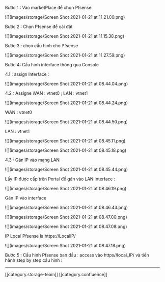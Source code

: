 Bước 1 : Vào marketPlace để chọn Pfsense 

![](images/storage/Screen Shot 2021-01-21 at 11.21.00.png)

Bước 2 : Chọn Pfsense để cài đăt

![](images/storage/Screen Shot 2021-01-21 at 11.15.38.png)

Bước 3 : chọn cấu hình cho Pfsense 

![](images/storage/Screen Shot 2021-01-21 at 11.27.59.png)

Bước 4: Cấu hình interface thông qua Console 

4.1 : assign Interface :

![](images/storage/Screen Shot 2021-01-21 at 08.44.04.png)

4.2 : Assigne WAN : vtnet0 ; LAN : vtnet1

![](images/storage/Screen Shot 2021-01-21 at 08.44.24.png)

WAN : vtnet0

![](images/storage/Screen Shot 2021-01-21 at 08.44.50.png)

LAN : vtnet1

![](images/storage/Screen Shot 2021-01-21 at 08.45.11.png)

![](images/storage/Screen Shot 2021-01-21 at 08.45.18.png)

4.3 : Gán IP vào mạng LAN 

![](images/storage/Screen Shot 2021-01-21 at 08.45.44.png)

Lấy IP được cấp trên Portal để gán vào LAN interface :

![](images/storage/Screen Shot 2021-01-21 at 08.46.19.png)

Gán IP vào interface 

![](images/storage/Screen Shot 2021-01-21 at 08.46.43.png)

![](images/storage/Screen Shot 2021-01-21 at 08.47.00.png)

![](images/storage/Screen Shot 2021-01-21 at 08.47.08.png)

IP Local Pfsense là https://LocalIP/

![](images/storage/Screen Shot 2021-01-21 at 08.47.18.png)

Bước 5 : Cấu hình Pfsense ban đầu : access vào https//local_IP/ và tiến hành step by step cấu hình : 









*****

[[category.storage-team]] 
[[category.confluence]] 
